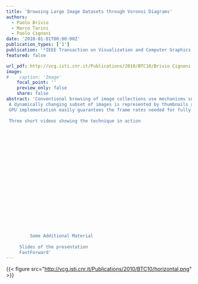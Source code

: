 ```yaml
---
title: 'Browsing Large Image Datasets through Voronoi Diagrams'
authors:
  - Paolo Brivio
  - Marco Tarini
  - Paolo Cignoni
date: '2010-01-01T00:00:00Z'
publication_types: ['1']
publication: '*IEEE Transaction on Visualization and Computer Graphics (Proceedings of Visualization 2010)*'
featured: false

url_pdf: http://vcg.isti.cnr.it/Publications/2010/BTC10/Brivio Cignoni Tarini - Browsing Large Image Datasets through Voronoi Diagrams - TVCG 2010.pdf
image:
#    caption: 'Image'
    focal_point: ''
    preview_only: false
    share: false
abstract: 'Conventional browsing of image collections use mechanisms such as thumbnails arranged on a regular grid or on a line, often mounted over a scrollable panel. However, this approach does not scale well with the size of the datasets (number of images). In this paper, we propose a new thumbnail-based interface to browse large collections of images. Our approach is based on weighted centroidal anisotropic Voronoi diagrams. A dynamically changing subset of images is represented by thumbnails and shown on the screen. Thumbnails are shaped like general polygons, to better cover screen space, while still reflecting the original aspect ratios or orientation of the represented images. During the browsing process, thumbnails are dynamically rearranged, reshaped and rescaled. The objective is to devote more screen space (more numerous and larger thumbnails) to the parts of the dataset closer to the current region of interest, and progressively lesser away from it, while still making the dataset visible as a whole. During the entire process, temporal coherence is always maintained. GPU implementation easily guarantees the frame rates needed for fully smooth interactivity.   Three short videos showing the technique in action        					 					 					    					 					 					 					      					 					 					 					         Some Additional Material        Slides of the presentation      FastForward'
---
```

{{< figure src="http://vcg.isti.cnr.it/Publications/2010/BTC10/horizontal.png" >}}

